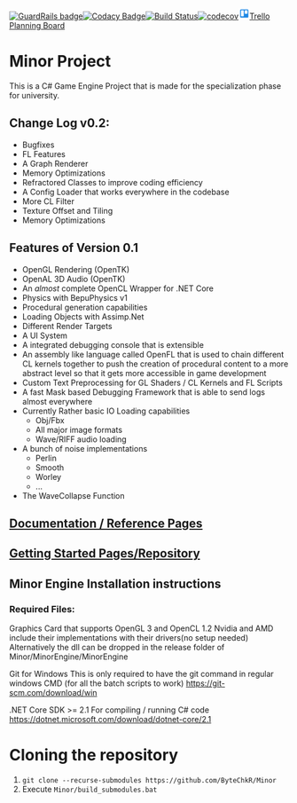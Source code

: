 [![GuardRails badge](https://badges.guardrails.io/ByteChkR/Minor.svg?token=f4224ee3848c490228cdebeec7fcff181c192abb1787060a44821b3f584ae47e)](https://dashboard.guardrails.io/default/gh/ByteChkR/Minor)[![Codacy Badge](https://api.codacy.com/project/badge/Grade/8a9a300bcf0d4a04af01841077792532)](https://www.codacy.com/manual/ByteChkR/Minor?utm_source=github.com&amp;utm_medium=referral&amp;utm_content=ByteChkR/Minor&amp;utm_campaign=Badge_Grade)[![Build Status](https://travis-ci.com/ByteChkR/Minor.svg?branch=develop)](https://travis-ci.com/ByteChkR/Minor)[![codecov](https://codecov.io/gh/ByteChkR/Minor/branch/develop/graph/badge.svg)](https://codecov.io/gh/ByteChkR/Minor)[<img src="https://github.com/ByteChkR/Minor/raw/develop/resources/trello_img.png" width=20 height=20>Trello Planning Board](https://trello.com/b/ioMq8ZzG/minor-todo)

# Minor Project 

This is a C# Game Engine Project that is made for the specialization phase for university.

## Change Log v0.2:
* Bugfixes
* FL Features
* A Graph Renderer
* Memory Optimizations
* Refractored Classes to improve coding efficiency
* A Config Loader that works everywhere in the codebase
* More CL Filter
* Texture Offset and Tiling
* Memory Optimizations

## Features of Version 0.1
* OpenGL Rendering (OpenTK)
* OpenAL 3D Audio (OpenTK)
* An *almost* complete OpenCL Wrapper for .NET Core
* Physics with BepuPhysics v1
* Procedural generation capabilities
* Loading Objects with Assimp.Net
* Different Render Targets
* A UI System
* A integrated debugging console that is extensible
* An assembly like language called OpenFL that is used to chain different CL kernels together to push the creation of procedural content to a more abstract level so that it gets more accessible in game development
* Custom Text Preprocessing for GL Shaders / CL Kernels and FL Scripts
* A fast Mask based Debugging Framework that is able to send logs almost everywhere
* Currently Rather basic IO Loading capabilities
	- Obj/Fbx
	- All major image formats
	- Wave/RIFF audio loading
* A bunch of noise implementations
	- Perlin
	- Smooth
	- Worley
	- ...
* The WaveCollapse Function

## [Documentation / Reference Pages](https://bytechkr.github.io/Minor/index.html)

## [Getting Started Pages/Repository](https://github.com/ByteChkR/MinorDemoAndTutorial)

## Minor Engine Installation instructions

### Required Files:
Graphics Card that supports OpenGL 3 and OpenCL 1.2
Nvidia and AMD include their implementations with their drivers(no setup needed)
Alternatively the dll can be dropped in the release folder of Minor/MinorEngine/MinorEngine

Git for Windows
This is only required to have the git command in regular windows CMD (for all the batch scripts to work)
https://git-scm.com/download/win

.NET Core SDK >= 2.1
For compiling / running C# code
https://dotnet.microsoft.com/download/dotnet-core/2.1


# Cloning the repository
1. `git clone --recurse-submodules https://github.com/ByteChkR/Minor`
2. Execute `Minor/build_submodules.bat`